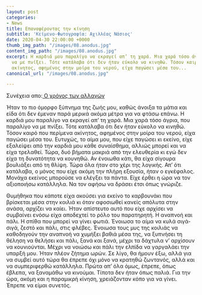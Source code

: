 ```yaml
---
layout: post
categories:
- News
title: Επαναφέροντας την κίνηση
subtitle: 'Κείμενο-Φωτογραφία: Αχιλλέας Νάσιος'
date: 2020-04-30 22:00:00 +0000
thumb_img_path: "/images/08.anodus.jpg"
content_img_path: "/images/08.anodus.jpg"
excerpt: Η καρδιά μου παραλίγο να εκραγεί απ’ τη χαρά. Μια χαρά τόσο άγρια, που παραλίγο
  να με πνίξει. Τότε κατάλαβα ότι δεν ήταν εύκολο να κινηθώ. Τόσον καιρό που περίμενα
  ακίνητος, αφημένος στην μοίρα του νερού, είχα παγώσει μέσα του...
canonical_url: "/images/08.anodus.jpg"

---
```

Συνέχεια απο:<a href="https://hocusphotus.com/posts/anodus-7/" target="blank"> Ο χρόνος των αλλαγών</a>

Ήταν το πιο όμορφο ξύπνημα της ζωής μου, καθώς άνοιξα τα μάτια και είδα ότι δεν έμεναν παρά μερικά ακόμα μέτρα για να φτάσω επάνω. Η καρδιά μου παραλίγο να εκραγεί απ’ τη χαρά. Μια χαρά τόσο άγρια, που παραλίγο να με πνίξει. Τότε κατάλαβα ότι δεν ήταν εύκολο να κινηθώ. Τόσον καιρό που περίμενα ακίνητος, αφημένος στην μοίρα του νερού, είχα παγώσει μέσα του. Ευτυχώς, το αίμα μου, που είχε παγώσει κι εκείνο, είχε εξαλείψει από την καρδιά μου κάθε συναίσθημα, αλλιώς μπορεί και να είχα τρελαθεί. Τώρα, δυό βήματα μακριά από την ελευθερία κι εγώ δεν είχα τη δυνατότητα να κουνηθώ. Αν ένοιωθα κάτι, θα είχα σίγουρα βουλιάξει από τη θλίψη. Τώρα όλα ήταν στο χέρι της λογικής. Απ’ ότι κατάλαβα, ο μόνος που είχε ακόμη την πλήρη εξουσία, ήταν ο εγκέφαλος. Μονάχα εκείνος μπορούσε να ελέγξει τα πάντα. Είχε έρθει η ώρα να τον αξιοποιήσω κατάλληλα. Να τον αφήσω να δράσει έτσι όπως γνώριζε.

Θυμήθηκα που κάποτε είχα ακούσει για εκείνο το καρβουνάκι που βρίσκεται μέσα στην κοιλιά κι όταν αφοσιωθεί κανείς απόλυτα στην ανάσα, αρχίζει να καίει. Ήταν απίστευτο αυτό που είχε αρχίσει να συμβαίνει ενόσω είχα αποδεχτεί το ρόλο του παρατηρητή. Η αναπνοή και πάλι. Η σπίθα που μπορεί να γίνει φωτιά. Ένοιωσα το αίμα να κυλά σιγά-σιγά, ζεστό και πάλι, στις φλέβες. Ένοιωσα τους μυς της κοιλιάς να καθοδηγούν την αναπνοή να χυμήξει βαθιά μέσα της, να ξυπνήσει τη θέληση να θελήσει και πάλι, ξανά και ξανά, μέχρι τα δάχτυλα ν’ αρχίσουν να κουνιούνται. Μέχρι να νοιώσω και πάλι την ελπίδα να γαργαλάει την υπαρξή μου. Ήταν πλέον ζήτημα ωρών. Σε λίγο, θα ήμουν έξω, αλλά για να συμβεί αυτό τώρα θα έπρεπε όχι μόνο να κρατηθώ ζωντανός, αλλά και να συμπεριφερθώ κατάλληλα. Πρώτα απ’ όλα όμως, έπρεπε, όπως έβλεπα, να ξαναμάθω να κινούμαι. Τίποτα δεν ήταν όπως παλιά. Για την ώρα, ακόμη και η παραμικρή κίνηση, χρειάζονταν κόπο για να γίνει. Έπρεπε να είμαι συνετός.
